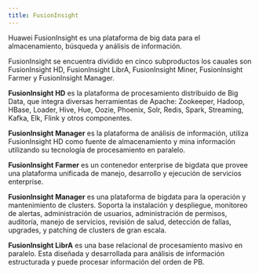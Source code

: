 ```yaml
---
title: FusionInsight
---
```


Huawei FusionInsight es una plataforma de big data para el almacenamiento, búsqueda y análisis de información. 

FusionInsight se encuentra dividido en cinco subproductos los cauales son FusionInsight HD, FusionInsight LibrA, 
FusionInsight Miner, FusionInsight Farmer y FusionInsight Manager.

**FusionInsight HD** es la plataforma de procesamiento distribuido de Big Data,  que integra diversas herramientas de 
Apache: Zookeeper, Hadoop, HBase, Loader, Hive, Hue, Oozie, Phoenix, Solr, Redis, Spark, Streaming, Kafka, Elk, Flink y
otros componentes.

**FusionInsight Manager** es la plataforma de análisis de información, utiliza FusionInsight HD como fuente de 
almacenamiento y mina información utilizando su tecnología de procesamiento en paralelo.

**FusionInsight Farmer** es un contenedor enterprise de bigdata que provee una plataforma unificada de manejo, 
desarrollo y ejecución de servicios enterprise.

**FusionInsight Manager** es una plataforma de bigdata para la operación y mantenimiento de clusters. Soporta la 
instalación y despliegue, monitoreo de alertas, administración de usuarios, administración de permisos, auditoría,
manejo de servicios, revisión de salud, detección de fallas, upgrades, y patching de clusters de gran escala.

**FusionInsight LibrA** es una base relacional de procesamiento masivo en paralelo. Esta diseñada y desarrollada para 
análisis de información estructurada y puede procesar información del orden de PB.  


 
